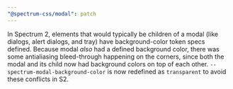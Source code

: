 ```yaml
---
"@spectrum-css/modal": patch
---
```


In Spectrum 2, elements that would typically be children of a modal (like dialogs, alert dialogs, and tray) have background-color token specs defined. Because modal _also_ had a defined background color, there was some antialiasing bleed-through happening on the corners, since both the modal and its child now had background colors on top of each other. `--spectrum-modal-background-color` is now redefined as `transparent` to avoid these conflicts in S2.
